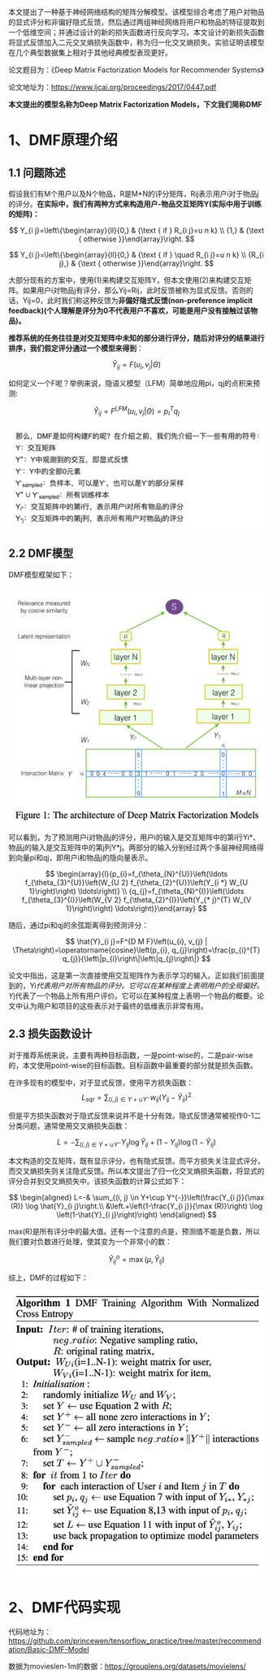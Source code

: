 本文提出了一种基于神经网络结构的矩阵分解模型。该模型综合考虑了用户对物品的显式评分和非偏好隐式反馈，然后通过两组神经网络将用户和物品的特征提取到一个低维空间；并通过设计的新的损失函数进行反向学习。本文设计的新损失函数将显式反馈加入二元交叉熵损失函数中，称为归一化交叉熵损失。实验证明该模型在几个典型数据集上相对于其他经典模型表现更好。

论文题目为：《Deep Matrix Factorization Models for Recommender Systems》

论文地址为：https://www.ijcai.org/proceedings/2017/0447.pdf

**本文提出的模型名称为Deep Matrix Factorization Models，下文我们简称DMF**

# 1、DMF原理介绍

## 1.1 问题陈述

假设我们有M个用户以及N个物品，R是M*N的评分矩阵，Rij表示用户i对于物品j的评分。**在实际中，我们有两种方式来构造用户-物品交互矩阵Y(实际中用于训练的矩阵)：**

$$
Y_{i j}=\left\{\begin{array}{ll}{0,} & {\text { if } R_{i j}=u n k} \\ {1,} & {\text { otherwise }}\end{array}\right.
$$

$$
Y_{i j}=\left\{\begin{array}{ll}{0,} & {\text { if } \quad R_{i j}=u n k} \\ {R_{i j},} & {\text { otherwise }}\end{array}\right.
$$

大部分现有的方案中，使用(1)来构建交互矩阵Y，但本文使用(2)来构建交互矩阵。如果用户i对物品j有评分，那么Yij=Rij，此时反馈被称为显式反馈。否则的话，Yij=0，此时我们称这种反馈为**非偏好隐式反馈(non-preference implicit feedback)(个人理解是评分为0不代表用户不喜欢，可能是用户没有接触过该物品)。**

**推荐系统的任务往往是对交互矩阵中未知的部分进行评分，随后对评分的结果进行排序，我们假定评分通过一个模型来得到**：

$$
\hat{Y}_{i j}=F\left(u_{i}, v_{j} | \Theta\right)
$$

如何定义一个F呢？举例来说，隐语义模型（LFM）简单地应用pi，qj的点积来预测:

$$
\hat{Y}_{i j}=F^{L F M}\left(u_{i}, v_{j} | \Theta\right)=p_{i}^{T} q_{j}
$$

![img](img/1.png)

## 2.2 DMF模型

DMF模型框架如下：

![img](img/2.png)

可以看到，为了预测用户i对物品j的评分，用户i的输入是交互矩阵中的第i行Yi*、物品j的输入是交互矩阵中的第j列Y*j。两部分的输入分别经过两个多层神经网络得到向量pi和qj，即用户i和物品j的隐向量表示。

$$
\begin{array}{l}{p_{i}=f_{\theta_{N}^{U}}\left(\ldots f_{\theta_{3}^{U}}\left(W_{U 2} f_{\theta_{2}^{U}}\left(Y_{i *} W_{U 1}\right)\right) \ldots\right)} \\ {q_{j}=f_{\theta_{N}^{I}}\left(\ldots f_{\theta_{3}^{I}}\left(W_{V 2} f_{\theta_{2}^{I}}\left(Y_{* j}^{T} W_{V 1}\right)\right) \ldots\right)}\end{array}
$$

随后，通过pi和qj的余弦距离得到预测评分：

$$
\hat{Y}_{i j}=F^{D M F}\left(u_{i}, v_{j} | \Theta\right)=\operatorname{cosine}\left(p_{i}, q_{j}\right)=\frac{p_{i}^{T} q_{j}}{\left\|p_{i}\right\|\left\|q_{j}\right\|}
$$

论文中指出，这是第一次直接使用交互矩阵作为表示学习的输入。正如我们前面提到的，Yi*代表用户对所有物品的评分。它可以在某种程度上表明用户的全局偏好。Y*j代表了一个物品上所有用户评价。它可以在某种程度上表明一个物品的概要。论文中认为用户和项目的这些表示对于最终的低维表示非常有用。

## 2.3 损失函数设计

对于推荐系统来说，主要有两种目标函数，一是point-wise的，二是pair-wise的，本文使用point-wise的目标函数。目标函数中最重要的部分就是损失函数。

在许多现有的模型中，对于显式反馈，使用平方损失函数：
$$
L_{s q r}=\sum_{(i, j) \in Y+\cup Y^{-}} w_{i j}\left(Y_{i j}-\hat{Y}_{i j}\right)^{2}
$$

但是平方损失函数对于隐式反馈来说并不是十分有效。隐式反馈通常被视作0-1二分类问题，通常使用交叉熵损失函数：

$$
L=-\sum_{(i, j) \in Y+\cup Y^{-}} Y_{i j} \log \hat{Y}_{i j}+\left(1-Y_{i j}\right) \log \left(1-\hat{Y}_{i j}\right)
$$

本文构造的交互矩阵，既有显示评分，也有隐式反馈。而平方损失关注显式评分，而交叉熵损失则关注隐式反馈。所以本文提出了归一化交叉熵损失函数，将显式的评分合并到交叉熵损失中。该损失函数的计算公式如下：

$$
\begin{aligned} L=-& \sum_{(i, j) \in Y+\cup Y^{-}}\left(\frac{Y_{i j}}{\max (R)} \log \hat{Y}_{i j}\right.\\ &\left.+\left(1-\frac{Y_{i j}}{\max (R)}\right) \log \left(1-\hat{Y}_{i j}\right)\right) \end{aligned}
$$

max(R)是所有评分中的最大值。还有一个注意的点是，预测值不能是负数，所以我们要对负数进行处理，使其变为一个非常小的数：

$$
\hat{Y}_{i j}^{o}=\max \left(\mu, \hat{Y}_{i j}\right)
$$

综上，DMF的过程如下：

![img](img/3.png)

# 2、DMF代码实现

代码地址为：https://github.com/princewen/tensorflow_practice/tree/master/recommendation/Basic-DMF-Model

数据为movieslen-1m的数据：https://grouplens.org/datasets/movielens/